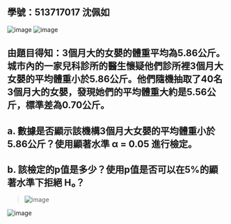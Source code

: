 ## 學號：513717017 沈佩如

![image](https://github.com/user-attachments/assets/71c66a09-51e6-4d1d-97c8-2191a8d77408)
![image](https://github.com/user-attachments/assets/d3f4c34b-beac-4fcf-9b2c-8854220105dc)

## 由題目得知：3個月大的女嬰的體重平均為5.86公斤。城市內的一家兒科診所的醫生懷疑他們診所裡3個月大女嬰的平均體重小於5.86公斤。他們隨機抽取了40名3個月大的女嬰，發現她們的平均體重大約是5.56公斤，標準差為0.70公斤。

## a. 數據是否顯示該機構3個月大女嬰的平均體重小於5.86公斤？使用顯著水準 α = 0.05 進行檢定。

## b. 該檢定的p值是多少？使用p值是否可以在5%的顯著水準下拒絕 H₀？
>
>![image](https://github.com/user-attachments/assets/a960608d-cf3c-4a45-aebd-c85f0cfdef54)
>
![image](https://github.com/user-attachments/assets/2f7c15e0-7198-4fb5-bca4-9532bf6421e6)
